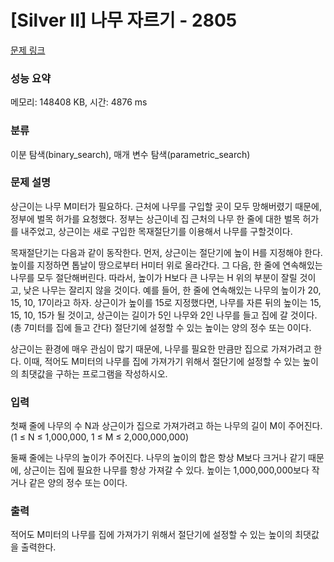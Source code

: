 # [Silver II] 나무 자르기 - 2805 

[문제 링크](https://www.acmicpc.net/problem/2805) 

### 성능 요약

메모리: 148408 KB, 시간: 4876 ms

### 분류

이분 탐색(binary_search), 매개 변수 탐색(parametric_search)

### 문제 설명

<p>상근이는 나무 M미터가 필요하다. 근처에 나무를 구입할 곳이 모두 망해버렸기 때문에, 정부에 벌목 허가를 요청했다. 정부는 상근이네 집 근처의 나무 한 줄에 대한 벌목 허가를 내주었고, 상근이는 새로 구입한 목재절단기를 이용해서 나무를 구할것이다.</p>

<p>목재절단기는 다음과 같이 동작한다. 먼저, 상근이는 절단기에 높이 H를 지정해야 한다. 높이를 지정하면 톱날이 땅으로부터 H미터 위로 올라간다. 그 다음, 한 줄에 연속해있는 나무를 모두 절단해버린다. 따라서, 높이가 H보다 큰 나무는 H 위의 부분이 잘릴 것이고, 낮은 나무는 잘리지 않을 것이다. 예를 들어, 한 줄에 연속해있는 나무의 높이가 20, 15, 10, 17이라고 하자. 상근이가 높이를 15로 지정했다면, 나무를 자른 뒤의 높이는 15, 15, 10, 15가 될 것이고, 상근이는 길이가 5인 나무와 2인 나무를 들고 집에 갈 것이다. (총 7미터를 집에 들고 간다) 절단기에 설정할 수 있는 높이는 양의 정수 또는 0이다.</p>

<p>상근이는 환경에 매우 관심이 많기 때문에, 나무를 필요한 만큼만 집으로 가져가려고 한다. 이때, 적어도 M미터의 나무를 집에 가져가기 위해서 절단기에 설정할 수 있는 높이의 최댓값을 구하는 프로그램을 작성하시오.</p>

### 입력 

 <p>첫째 줄에 나무의 수 N과 상근이가 집으로 가져가려고 하는 나무의 길이 M이 주어진다. (1 ≤ N ≤ 1,000,000, 1 ≤ M ≤ 2,000,000,000)</p>

<p>둘째 줄에는 나무의 높이가 주어진다. 나무의 높이의 합은 항상 M보다 크거나 같기 때문에, 상근이는 집에 필요한 나무를 항상 가져갈 수 있다. 높이는 1,000,000,000보다 작거나 같은 양의 정수 또는 0이다.</p>

### 출력 

 <p>적어도 M미터의 나무를 집에 가져가기 위해서 절단기에 설정할 수 있는 높이의 최댓값을 출력한다.</p>

